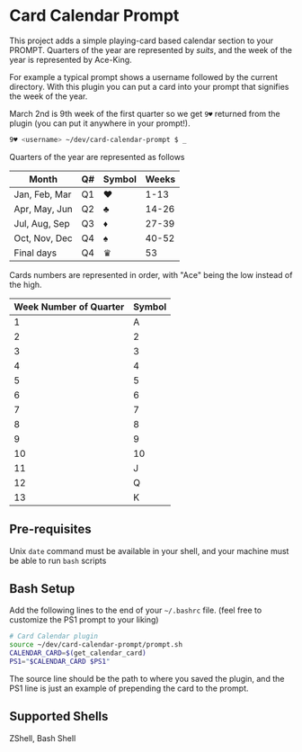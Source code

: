 # Card Calendar Prompt

This project adds a simple playing-card based calendar section to your PROMPT. Quarters of the year are represented by _suits_, and the week of the year is represented by Ace-King.

For example a typical prompt shows a username followed by the current directory. With this plugin you can put a card into your prompt that signifies the week of the year.

March 2nd is 9th week of the first quarter so we get `9♥` returned from the plugin (you can put it anywhere in your prompt!).

```sh
9♥ <username> ~/dev/card-calendar-prompt $ _
```

Quarters of the year are represented as follows

| Month         | Q#  | Symbol | Weeks |
| ------------- | --- | ------ | ----- |
| Jan, Feb, Mar | Q1  | ♥      | 1-13  |
| Apr, May, Jun | Q2  | ♣      | 14-26 |
| Jul, Aug, Sep | Q3  | ♦      | 27-39 |
| Oct, Nov, Dec | Q4  | ♠      | 40-52 |
| Final days    | Q4  | ♛      | 53    |

Cards numbers are represented in order, with "Ace" being the low instead of the high.

| Week Number of Quarter | Symbol |
| ---------------------- | ------ |
| 1                      | A      |
| 2                      | 2      |
| 3                      | 3      |
| 4                      | 4      |
| 5                      | 5      |
| 6                      | 6      |
| 7                      | 7      |
| 8                      | 8      |
| 9                      | 9      |
| 10                     | 10     |
| 11                     | J      |
| 12                     | Q      |
| 13                     | K      |

## Pre-requisites

Unix `date` command must be available in your shell, and your machine must be able to run `bash` scripts

## Bash Setup

Add the following lines to the end of your `~/.bashrc` file. (feel free to customize the PS1 prompt to your liking)

```sh
# Card Calendar plugin
source ~/dev/card-calendar-prompt/prompt.sh
CALENDAR_CARD=$(get_calendar_card)
PS1="$CALENDAR_CARD $PS1"
```

The source line should be the path to where you saved the plugin, and the PS1 line is just an example of prepending the card to the prompt.

## Supported Shells

ZShell, Bash Shell
